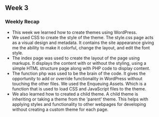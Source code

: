 ## Week 3

### Weekly Recap

- This week we learned how to create themes using WordPress. 
- We used CSS to create the style of the theme. The style.css page acts as a visual design and metadata. It contains the site appearance giving me the ability to make it colorful, change the layout, and edit the font style.
- The index page was used to create the layout of the page using markups. It displays the content with or without the styling, using a simple HTML structure page along with PHP code to display content. 
- The function php was used to be the brain of the code. It gives the opportunity to add or override functionality in WordPress without touching the other files. We used the Enqueuing Assets. Which is a function that is used to load CSS and JavaScript files to the theme.
- We also learned how to created a child theme. A child theme is inheriting or taking a theme from the 'parent' theme. This helps with applying styles and functionality to other webpages for developing without creating a custom theme for each page.  